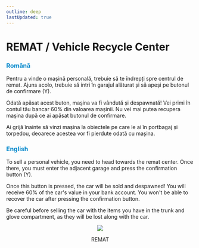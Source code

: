```yaml
---
outline: deep
lastUpdated: true
---
```


# REMAT / Vehicle Recycle Center

### <span style="color: #0088CC">Română</span>

Pentru a vinde o mașină personală, trebuie să te îndrepți spre centrul de remat. Ajuns acolo, trebuie să intri în garajul alăturat și să apeși pe butonul de confirmare (Y).

Odată apăsat acest buton, mașina va fi vândută și despawnată! Vei primi în contul tău bancar 60% din valoarea mașinii. Nu vei mai putea recupera mașina după ce ai apăsat butonul de confirmare.

Ai grijă înainte să vinzi mașina la obiectele pe care le ai în portbagaj și torpedou, deoarece acestea vor fi pierdute odată cu mașina.

### <span style="color: #0088CC">English</span>

To sell a personal vehicle, you need to head towards the remat center. Once there, you must enter the adjacent garage and press the confirmation button (Y).

Once this button is pressed, the car will be sold and despawned! You will receive 60% of the car's value in your bank account. You won't be able to recover the car after pressing the confirmation button.

Be careful before selling the car with the items you have in the trunk and glove compartment, as they will be lost along with the car.

<div style="text-align: center"><img src="https://i.imgur.com/i9UJFUO.gif"/></div>
<p style="text-align: center">REMAT</p>
